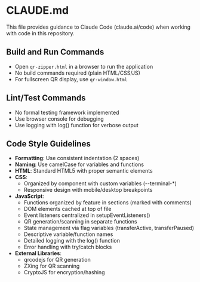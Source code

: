# CLAUDE.md

This file provides guidance to Claude Code (claude.ai/code) when working with code in this repository.

## Build and Run Commands
- Open `qr-zipper.html` in a browser to run the application
- No build commands required (plain HTML/CSS/JS)
- For fullscreen QR display, use `qr-window.html`

## Lint/Test Commands
- No formal testing framework implemented
- Use browser console for debugging
- Use logging with log() function for verbose output

## Code Style Guidelines
- **Formatting**: Use consistent indentation (2 spaces)
- **Naming**: Use camelCase for variables and functions
- **HTML**: Standard HTML5 with proper semantic elements
- **CSS**: 
  - Organized by component with custom variables (--terminal-*)
  - Responsive design with mobile/desktop breakpoints
- **JavaScript**:
  - Functions organized by feature in sections (marked with comments)
  - DOM elements cached at top of file
  - Event listeners centralized in setupEventListeners()
  - QR generation/scanning in separate functions
  - State management via flag variables (transferActive, transferPaused)
  - Descriptive variable/function names
  - Detailed logging with the log() function
  - Error handling with try/catch blocks
- **External Libraries**: 
  - qrcodejs for QR generation
  - ZXing for QR scanning
  - CryptoJS for encryption/hashing